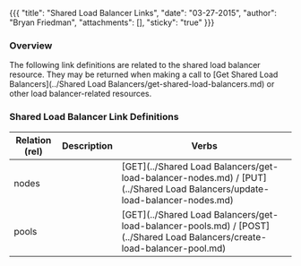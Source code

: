 {{{
  "title": "Shared Load Balancer Links",
  "date": "03-27-2015",
  "author": "Bryan Friedman",
  "attachments": [],
  "sticky": "true"
}}}

### Overview

The following link definitions are related to the shared load balancer resource. They may be returned when making a call to [Get Shared Load Balancers](../Shared Load Balancers/get-shared-load-balancers.md) or other load balancer-related resources.

### Shared Load Balancer Link Definitions

| Relation (rel) | Description | Verbs |
| --- | --- | --- |
| nodes |  | [GET](../Shared Load Balancers/get-load-balancer-nodes.md) / [PUT](../Shared Load Balancers/update-load-balancer-nodes.md) |
| pools |  | [GET](../Shared Load Balancers/get-load-balancer-pools.md) / [POST](../Shared Load Balancers/create-load-balancer-pool.md) |
